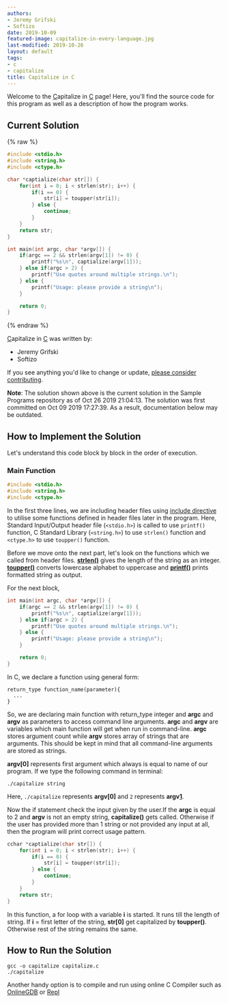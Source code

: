 ```yaml
---
authors:
- Jeremy Grifski
- Softizo
date: 2019-10-09
featured-image: capitalize-in-every-language.jpg
last-modified: 2019-10-26
layout: default
tags:
- c
- capitalize
title: Capitalize in C
---
```


Welcome to the [C](https://sampleprograms.io/languages/c)apitalize in [C](https://sampleprograms.io/languages/c) page! Here, you'll find the source code for this program as well as a description of how the program works.

## Current Solution

{% raw %}

```c
#include <stdio.h>
#include <string.h>
#include <ctype.h>

char *captialize(char str[]) {
    for(int i = 0; i < strlen(str); i++) {
        if(i == 0) {
            str[i] = toupper(str[i]);
        } else {
            continue;
        }
    }
    return str;
}

int main(int argc, char *argv[]) {
    if(argc == 2 && strlen(argv[1]) != 0) {
        printf("%s\n", captialize(argv[1]));
    } else if(argc > 2) {
        printf("Use quotes around multiple strings.\n");
    } else {
        printf("Usage: please provide a string\n");
    }

    return 0;
}
```

{% endraw %}

[C](https://sampleprograms.io/languages/c)apitalize in [C](https://sampleprograms.io/languages/c) was written by:

- Jeremy Grifski
- Softizo

If you see anything you'd like to change or update, [please consider contributing](https://github.com/TheRenegadeCoder/sample-programs).

**Note**: The solution shown above is the current solution in the Sample Programs repository as of Oct 26 2019 21:04:13. The solution was first committed on Oct 09 2019 17:27:39. As a result, documentation below may be outdated.

## How to Implement the Solution


Let's understand this code block by block in the order of execution.

### Main Function
```c
#include <stdio.h>
#include <string.h>
#include <ctype.h>
```
In the first three lines, we are including header files using [include directive][1] to utilise some functions defined in header files later in the program.
Here, Standard Input/Output header file (`<stdio.h>`) is called to use `printf()` function, C Standard Library (`<string.h>`) to use `strlen()` function and `<ctype.h>` to use `toupper()` function.

Before we move onto the next part, let's look on the functions which we called from header files.
**[strlen()][2]** gives the length of the string as an integer. **[toupper()][3]** converts lowercase alphabet to uppercase and **[printf()][4]** prints formatted string as output.  

For the next block,
```c
int main(int argc, char *argv[]) {
    if(argc == 2 && strlen(argv[1]) != 0) {
        printf("%s\n", captialize(argv[1]));
    } else if(argc > 2) {
        printf("Use quotes around multiple strings.\n");
    } else {
        printf("Usage: please provide a string\n");
    }

    return 0;
}
```

In C, we declare a function using general form:
```
return_type function_name(parameter){
  ...
}
```

So, we are declaring main function with return_type integer and **argc** and **argv** as parameters to access command line arguments.
**argc** and **argv** are variables which main function will get when run in command-line. **argc** stores argument count while **argv** stores array of strings that are arguments. This should be kept in mind that all command-line arguments are stored as strings.

**argv[0]** represents first argument which always is equal to name of our program. If we type the following command in terminal:
```console
./capitalize string
```
Here, ```./capitalize``` represents **argv[0]** and `2` represents **argv[1]**.

Now the if statement check the input given by the user.If the **argc** is equal to 2 and **argv** is not an empty string, **capitalize()** gets called. Otherwise if the user has provided more than 1 string or not provided any input at all, then the program will print correct usage pattern.

```c
cchar *captialize(char str[]) {
    for(int i = 0; i < strlen(str); i++) {
        if(i == 0) {
            str[i] = toupper(str[i]);
        } else {
            continue;
        }
    }
    return str;
}
```
In this function, a for loop with a variable **i** is started. It runs till the length of string. If **i** = first letter of the string, **str[0]** get capitalized by **toupper()**. Otherwise rest of the string remains the same.

[1]: https://en.wikipedia.org/wiki/Include_directive
[2]: https://man7.org/linux/man-pages/man3/strlen.3.html
[3]: https://man7.org/linux/man-pages/man3/toupper.3.html
[4]: https://man7.org/linux/man-pages/man3/printf.3.html


## How to Run the Solution

```console
gcc -o capitalize capitalize.c
./capitalize
```
Another handy option is to compile and run using online C Compiler such as [OnlineGDB][5] or [Repl][6]

[5]: https://www.onlinegdb.com/
[6]: https://replit.com/languages/c
